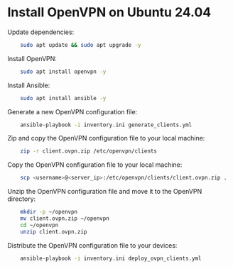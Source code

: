 # Install OpenVPN on Ubuntu 24.04

Update dependencies:

```bash
    sudo apt update && sudo apt upgrade -y
```

Install OpenVPN:

```bash
    sudo apt install openvpn -y
```

Install Ansible:

```bash
    sudo apt install ansible -y
```

Generate a new OpenVPN configuration file:

```bash
    ansible-playbook -i inventory.ini generate_clients.yml
```

Zip and copy the OpenVPN configuration file to your local machine:

```bash
    zip -r client.ovpn.zip /etc/openvpn/clients
```

Copy the OpenVPN configuration file to your local machine:

```bash
    scp <username>@<server_ip>:/etc/openvpn/clients/client.ovpn.zip .
```

Unzip the OpenVPN configuration file and move it to the OpenVPN directory:

```bash
    mkdir -p ~/openvpn
    mv client.ovpn.zip ~/openvpn
    cd ~/openvpn
    unzip client.ovpn.zip
```

Distribute the OpenVPN configuration file to your devices:
```bash
    ansible-playbook -i inventory.ini deploy_ovpn_clients.yml
```

```
